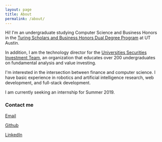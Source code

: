 ```yaml
---
layout: page
title: About
permalink: /about/
---
```


Hi! I'm an undergraduate studying Computer Science and Business Honors in the [Turing Scholars and Business Honors Dual Degree Program](http://csb.utexas.edu) at UT Austin.

In addition, I am the technology director for the [Universities Securities Investment Team](https://www.texasusit.org), an organization that educates over 200 undergraduates on fundamental analysis and value investing.

I'm interested in the intersection between finance and computer science. I have basic experience in robotics and artificial intelligence research, web development, and full-stack development.

I am currently seeking an internship for Summer 2019.

### Contact me

[Email](mailto:jesshuang513@gmail.com)

[Github](https://github.com/jessicahuang513/)

[LinkedIn](www.linkedin.com/in/jessica-huang-cs)